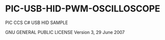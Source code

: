 PIC-USB-HID-PWM-OSCILLOSCOPE
============================

PIC CCS C# USB HID SAMPLE

GNU GENERAL PUBLIC LICENSE Version 3, 29 June 2007
